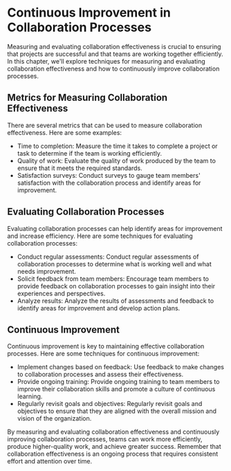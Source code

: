 Continuous Improvement in Collaboration Processes
==================================================================================================================

Measuring and evaluating collaboration effectiveness is crucial to ensuring that projects are successful and that teams are working together efficiently. In this chapter, we'll explore techniques for measuring and evaluating collaboration effectiveness and how to continuously improve collaboration processes.

Metrics for Measuring Collaboration Effectiveness
-------------------------------------------------

There are several metrics that can be used to measure collaboration effectiveness. Here are some examples:

* Time to completion: Measure the time it takes to complete a project or task to determine if the team is working efficiently.
* Quality of work: Evaluate the quality of work produced by the team to ensure that it meets the required standards.
* Satisfaction surveys: Conduct surveys to gauge team members' satisfaction with the collaboration process and identify areas for improvement.

Evaluating Collaboration Processes
----------------------------------

Evaluating collaboration processes can help identify areas for improvement and increase efficiency. Here are some techniques for evaluating collaboration processes:

* Conduct regular assessments: Conduct regular assessments of collaboration processes to determine what is working well and what needs improvement.
* Solicit feedback from team members: Encourage team members to provide feedback on collaboration processes to gain insight into their experiences and perspectives.
* Analyze results: Analyze the results of assessments and feedback to identify areas for improvement and develop action plans.

Continuous Improvement
----------------------

Continuous improvement is key to maintaining effective collaboration processes. Here are some techniques for continuous improvement:

* Implement changes based on feedback: Use feedback to make changes to collaboration processes and assess their effectiveness.
* Provide ongoing training: Provide ongoing training to team members to improve their collaboration skills and promote a culture of continuous learning.
* Regularly revisit goals and objectives: Regularly revisit goals and objectives to ensure that they are aligned with the overall mission and vision of the organization.

By measuring and evaluating collaboration effectiveness and continuously improving collaboration processes, teams can work more efficiently, produce higher-quality work, and achieve greater success. Remember that collaboration effectiveness is an ongoing process that requires consistent effort and attention over time.

